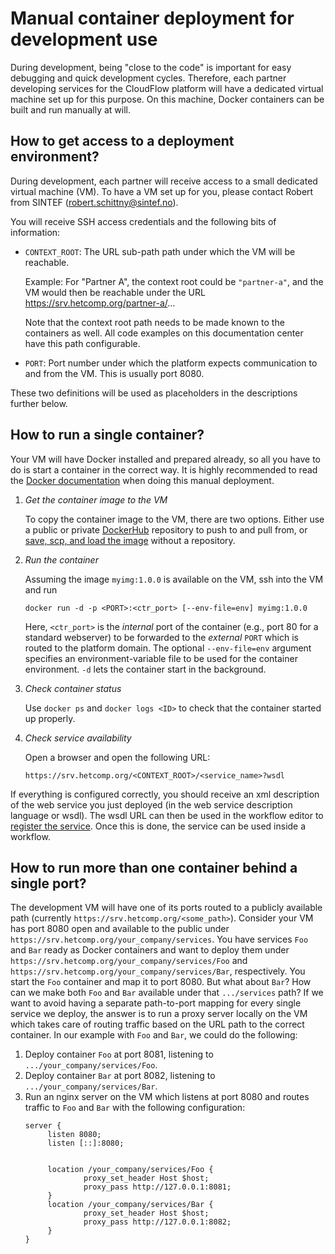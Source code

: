 # Manual container deployment for development use
During development, being "close to the code" is important for easy debugging
and quick development cycles. Therefore, each partner developing services for
the CloudFlow platform will have a dedicated virtual machine set up for this
purpose. On this machine, Docker containers can be built and run manually at
will.

## How to get access to a deployment environment?
During development, each partner will receive access to a small dedicated 
virtual machine (VM). To have a VM set up for you, please contact Robert from
SINTEF (robert.schittny@sintef.no).

You will receive SSH access credentials and the following bits of information:
* `CONTEXT_ROOT`: The URL sub-path path under which the VM will be reachable.
  
  Example: For "Partner A", the context root could be `"partner-a"`, and the VM
  would then be reachable under the URL https://srv.hetcomp.org/partner-a/...

  Note that the context root path needs to be made known to the containers as
  well. All code examples on this documentation center have this path
  configurable.

* `PORT`: Port number under which the platform expects communication to and from
  the VM. This is usually port 8080.

These two definitions will be used as placeholders in the descriptions further
below.

## How to run a single container?
Your VM will have Docker installed and prepared already, so all you have to do
is start a container in the correct way. It is highly recommended to read the
[Docker documentation](https://docs.docker.com/) when doing this manual
deployment.

1. *Get the container image to the VM*

   To copy the container image to the VM, there are two options. Either use a
   public or private [DockerHub](https://hub.docker.com/) repository to push to
   and pull from, or [save, scp, and load the image](https://stackoverflow.com/questions/23935141/how-to-copy-docker-images-from-one-host-to-another-without-via-repository) without a repository.

2. *Run the container*
   
   Assuming the image `myimg:1.0.0` is available on the VM, ssh into the VM and
   run
   ```
   docker run -d -p <PORT>:<ctr_port> [--env-file=env] myimg:1.0.0
   ```
   Here, `<ctr_port>` is the *internal* port of the container (e.g., port 80 for
   a standard webserver) to be forwarded to the *external* `PORT` which is
   routed to the platform domain. The optional `--env-file=env` argument
   specifies an environment-variable file to be used for the container
   environment. `-d` lets the container start in the background.

3. *Check container status*
   
   Use `docker ps` and `docker logs <ID>` to check that the container started
   up properly.

4. *Check service availability*

   Open a browser and open the following URL:
   ```
   https://srv.hetcomp.org/<CONTEXT_ROOT>/<service_name>?wsdl
   ```
   
If everything is configured correctly, you should receive an xml description of
the web service you just deployed (in the web service description language or
wsdl). The wsdl URL can then be used in the workflow editor to [register the
service](../tutorials/workflows/basics_service_registration.md). Once this is
done, the service can be used inside a workflow.

## How to run more than one container behind a single port?
The development VM will have one of its ports routed to a publicly available
path (currently `https://srv.hetcomp.org/<some_path>`). Consider your VM has
port 8080 open and available to the public under
`https://srv.hetcomp.org/your_company/services`. You have services `Foo` and
`Bar` ready as Docker containers and want to deploy them under
`https://srv.hetcomp.org/your_company/services/Foo` and
`https://srv.hetcomp.org/your_company/services/Bar`, respectively. You start
the `Foo` container and map it to port 8080. But what about `Bar`? How can we
make both `Foo` and `Bar` available under that `.../services` path? If we
want to avoid having a separate path-to-port mapping for every single service
we deploy, the answer is to run a proxy server locally on the VM which takes
care of routing traffic based on the URL path to the correct container. In
our example with `Foo` and `Bar`, we could do the following:
1. Deploy container `Foo` at port 8081, listening to
   `.../your_company/services/Foo`.
2. Deploy container `Bar` at port 8082, listening to
   `.../your_company/services/Bar`.
3. Run an nginx server on the VM which listens at port 8080 and routes traffic
   to `Foo` and `Bar` with the following configuration:
   ```
   server {
        listen 8080;
        listen [::]:8080;


        location /your_company/services/Foo {
                proxy_set_header Host $host;
                proxy_pass http://127.0.0.1:8081;
        }
        location /your_company/services/Bar {
                proxy_set_header Host $host;
                proxy_pass http://127.0.0.1:8082;
        }
   }
   ```